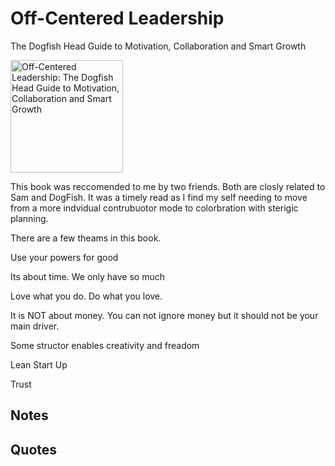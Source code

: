 # Off-Centered Leadership

The Dogfish Head Guide to Motivation, Collaboration and Smart Growth

<a href="https://www.amazon.com/Off-Centered-Leadership-Dogfish-Motivation-Collaboration/dp/B01LYYZ8D2">
<img src="https://m.media-amazon.com/images/I/51IZnE2zd6L.jpg" alt="Off-Centered Leadership: The Dogfish Head Guide to Motivation, Collaboration and Smart Growth" style="height:180px;1px solid black"/>
</a>

This book was reccomended to me by two friends. Both are closly related to Sam and DogFish.  It was a timely read as I find my self needing to move from a more indvidual contrubuotor mode to colorbration with sterigic planning. 

There are a few theams in this book.  

Use your powers for good

Its about time.  We only have so much

Love what you do.  Do what you love.

It is NOT about money.  You can not ignore money but it should not be your main driver.

Some structor enables creativity and freadom

Lean Start Up

Trust

## Notes

## Quotes

